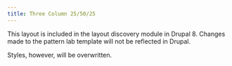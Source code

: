 ```yaml
---
title: Three Column 25/50/25
---
```


This layout is included in the layout discovery module in Drupal 8. Changes made to the pattern lab template will not be reflected in Drupal.

Styles, however, will be overwritten.
